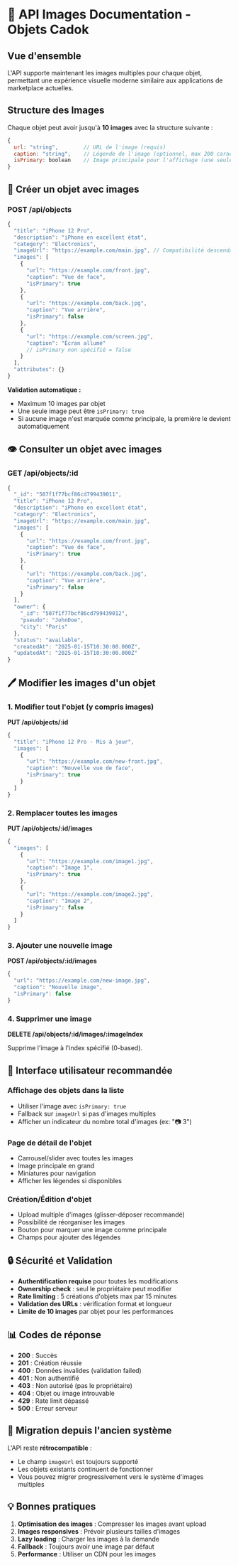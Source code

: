 # 📸 API Images Documentation - Objets Cadok

## Vue d'ensemble

L'API supporte maintenant les images multiples pour chaque objet, permettant une expérience visuelle moderne similaire aux applications de marketplace actuelles.

## Structure des Images

Chaque objet peut avoir jusqu'à **10 images** avec la structure suivante :

```javascript
{
  url: "string",        // URL de l'image (requis)
  caption: "string",    // Légende de l'image (optionnel, max 200 caractères)
  isPrimary: boolean    // Image principale pour l'affichage (une seule par objet)
}
```

## 🔼 Créer un objet avec images

### POST /api/objects

```javascript
{
  "title": "iPhone 12 Pro",
  "description": "iPhone en excellent état",
  "category": "Electronics",
  "imageUrl": "https://example.com/main.jpg", // Compatibilité descendante
  "images": [
    {
      "url": "https://example.com/front.jpg",
      "caption": "Vue de face",
      "isPrimary": true
    },
    {
      "url": "https://example.com/back.jpg",
      "caption": "Vue arrière",
      "isPrimary": false
    },
    {
      "url": "https://example.com/screen.jpg",
      "caption": "Écran allumé"
      // isPrimary non spécifié = false
    }
  ],
  "attributes": {}
}
```

**Validation automatique :**
- Maximum 10 images par objet
- Une seule image peut être `isPrimary: true`
- Si aucune image n'est marquée comme principale, la première le devient automatiquement

## 👁️ Consulter un objet avec images

### GET /api/objects/:id

```javascript
{
  "_id": "507f1f77bcf86cd799439011",
  "title": "iPhone 12 Pro",
  "description": "iPhone en excellent état",
  "category": "Electronics",
  "imageUrl": "https://example.com/main.jpg",
  "images": [
    {
      "url": "https://example.com/front.jpg",
      "caption": "Vue de face",
      "isPrimary": true
    },
    {
      "url": "https://example.com/back.jpg",
      "caption": "Vue arrière",
      "isPrimary": false
    }
  ],
  "owner": {
    "_id": "507f1f77bcf86cd799439012",
    "pseudo": "JohnDoe",
    "city": "Paris"
  },
  "status": "available",
  "createdAt": "2025-01-15T10:30:00.000Z",
  "updatedAt": "2025-01-15T10:30:00.000Z"
}
```

## 🖊️ Modifier les images d'un objet

### 1. Modifier tout l'objet (y compris images)
**PUT /api/objects/:id**

```javascript
{
  "title": "iPhone 12 Pro - Mis à jour",
  "images": [
    {
      "url": "https://example.com/new-front.jpg",
      "caption": "Nouvelle vue de face",
      "isPrimary": true
    }
  ]
}
```

### 2. Remplacer toutes les images
**PUT /api/objects/:id/images**

```javascript
{
  "images": [
    {
      "url": "https://example.com/image1.jpg",
      "caption": "Image 1",
      "isPrimary": true
    },
    {
      "url": "https://example.com/image2.jpg",
      "caption": "Image 2",
      "isPrimary": false
    }
  ]
}
```

### 3. Ajouter une nouvelle image
**POST /api/objects/:id/images**

```javascript
{
  "url": "https://example.com/new-image.jpg",
  "caption": "Nouvelle image",
  "isPrimary": false
}
```

### 4. Supprimer une image
**DELETE /api/objects/:id/images/:imageIndex**

Supprime l'image à l'index spécifié (0-based).

## 📱 Interface utilisateur recommandée

### Affichage des objets dans la liste
- Utiliser l'image avec `isPrimary: true`
- Fallback sur `imageUrl` si pas d'images multiples
- Afficher un indicateur du nombre total d'images (ex: "📷 3")

### Page de détail de l'objet
- Carrousel/slider avec toutes les images
- Image principale en grand
- Miniatures pour navigation
- Afficher les légendes si disponibles

### Création/Édition d'objet
- Upload multiple d'images (glisser-déposer recommandé)
- Possibilité de réorganiser les images
- Bouton pour marquer une image comme principale
- Champs pour ajouter des légendes

## 🔒 Sécurité et Validation

- **Authentification requise** pour toutes les modifications
- **Ownership check** : seul le propriétaire peut modifier
- **Rate limiting** : 5 créations d'objets max par 15 minutes
- **Validation des URLs** : vérification format et longueur
- **Limite de 10 images** par objet pour les performances

## 📊 Codes de réponse

- **200** : Succès
- **201** : Création réussie
- **400** : Données invalides (validation failed)
- **401** : Non authentifié
- **403** : Non autorisé (pas le propriétaire)
- **404** : Objet ou image introuvable
- **429** : Rate limit dépassé
- **500** : Erreur serveur

## 🚀 Migration depuis l'ancien système

L'API reste **rétrocompatible** :
- Le champ `imageUrl` est toujours supporté
- Les objets existants continuent de fonctionner
- Vous pouvez migrer progressivement vers le système d'images multiples

## 💡 Bonnes pratiques

1. **Optimisation des images** : Compresser les images avant upload
2. **Images responsives** : Prévoir plusieurs tailles d'images
3. **Lazy loading** : Charger les images à la demande
4. **Fallback** : Toujours avoir une image par défaut
5. **Performance** : Utiliser un CDN pour les images
